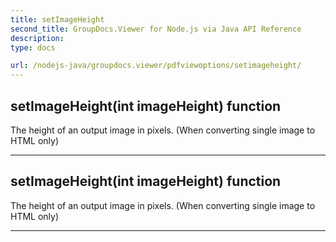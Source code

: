 ```yaml
---
title: setImageHeight
second_title: GroupDocs.Viewer for Node.js via Java API Reference
description: 
type: docs

url: /nodejs-java/groupdocs.viewer/pdfviewoptions/setimageheight/
---
```


## setImageHeight(int imageHeight)  function
The height of an output image in pixels. (When converting single image to HTML only)


---


## setImageHeight(int imageHeight)  function
The height of an output image in pixels. (When converting single image to HTML only)


---



